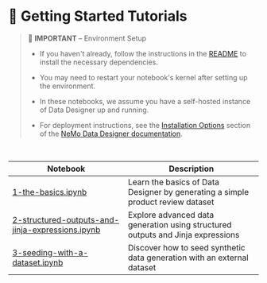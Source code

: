 # 🚀 Getting Started Tutorials

> 👋 **IMPORTANT** – Environment Setup
>
> - If you haven't already, follow the instructions in the [README](../../README.md) to install the necessary dependencies.
>
> - You may need to restart your notebook's kernel after setting up the environment.
>
> - In these notebooks, we assume you have a self-hosted instance of Data Designer up and running.
>
> - For deployment instructions, see the [Installation Options](https://docs.nvidia.com/nemo/microservices/latest/design-synthetic-data-from-scratch-or-seeds/index.html#installation-options) section of the [NeMo Data Designer documentation](https://docs.nvidia.com/nemo/microservices/latest/design-synthetic-data-from-scratch-or-seeds/index.html).

<br>

| Notebook                                          | Description                                                                      |
|---------------------------------------------------|----------------------------------------------------------------------------------|
| [1-the-basics.ipynb](./1-the-basics.ipynb) | Learn the basics of Data Designer by generating a simple product review dataset |
| [2-structured-outputs-and-jinja-expressions.ipynb](./2-structured-outputs-and-jinja-expressions.ipynb) | Explore advanced data generation using structured outputs and Jinja expressions |
| [3-seeding-with-a-dataset.ipynb](./3-seeding-with-a-dataset.ipynb) | Discover how to seed synthetic data generation with an external dataset         |
